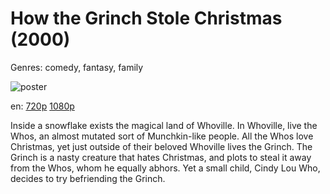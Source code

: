 # How the Grinch Stole Christmas (2000)

Genres: comedy, fantasy, family

![poster](http://image.tmdb.org/t/p/w500/vQfgNHbcIWS2j3AAAzLOtPUGVmB.jpg)

en:
  [720p](magnet:?xt=urn:btih:0120894F9619E9BA3606D28893A31B1A013681C7&tr=udp://glotorrents.pw:6969/announce&tr=udp://tracker.opentrackr.org:1337/announce&tr=udp://torrent.gresille.org:80/announce&tr=udp://tracker.openbittorrent.com:80&tr=udp://tracker.coppersurfer.tk:6969&tr=udp://tracker.leechers-paradise.org:6969&tr=udp://p4p.arenabg.ch:1337&tr=udp://tracker.internetwarriors.net:1337)
  [1080p](magnet:?xt=urn:btih:86858C7BB355C648663CE83F883A34E9BCA51CC9&tr=udp://glotorrents.pw:6969/announce&tr=udp://tracker.opentrackr.org:1337/announce&tr=udp://torrent.gresille.org:80/announce&tr=udp://tracker.openbittorrent.com:80&tr=udp://tracker.coppersurfer.tk:6969&tr=udp://tracker.leechers-paradise.org:6969&tr=udp://p4p.arenabg.ch:1337&tr=udp://tracker.internetwarriors.net:1337)
  


Inside a snowflake exists the magical land of Whoville. In Whoville, live the Whos, an almost mutated sort of Munchkin-like people. All the Whos love Christmas, yet just outside of their beloved Whoville lives the Grinch. The Grinch is a nasty creature that hates Christmas, and plots to steal it away from the Whos, whom he equally abhors. Yet a small child, Cindy Lou Who, decides to try befriending the Grinch.